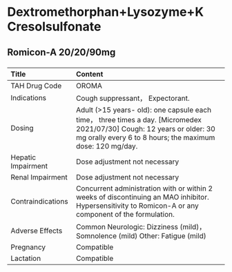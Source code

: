 # Dextromethorphan+Lysozyme+K Cresolsulfonate

## Romicon-A 20/20/90mg

##### 

| Title              | Content                                                                                                                                                                             |
|:-------------------|:------------------------------------------------------------------------------------------------------------------------------------------------------------------------------------|
| TAH Drug Code      | OROMA                                                                                                                                                                               |
| Indications        | Cough suppressant， Expectorant.                                                                                                                                                    |
| Dosing             | Adult (>15 years- old): one capsule each time， three times a day. [Micromedex 2021/07/30] Cough: 12 years or older: 30 mg orally every 6 to 8 hours; the maximum dose: 120 mg/day. |
| Hepatic Impairment | Dose adjustment not necessary                                                                                                                                                       |
| Renal Impairment   | Dose adjustment not necessary                                                                                                                                                       |
| Contraindications  | Concurrent administration with or within 2 weeks of discontinuing an MAO inhibitor. Hypersensitivity to Romicon-A or any component of the formulation.                              |
| Adverse Effects    | Common Neurologic: Dizziness (mild)， Somnolence (mild) Other: Fatigue (mild)                                                                                                       |
| Pregnancy          | Compatible                                                                                                                                                                          |
| Lactation          | Compatible                                                                                                                                                                          |

